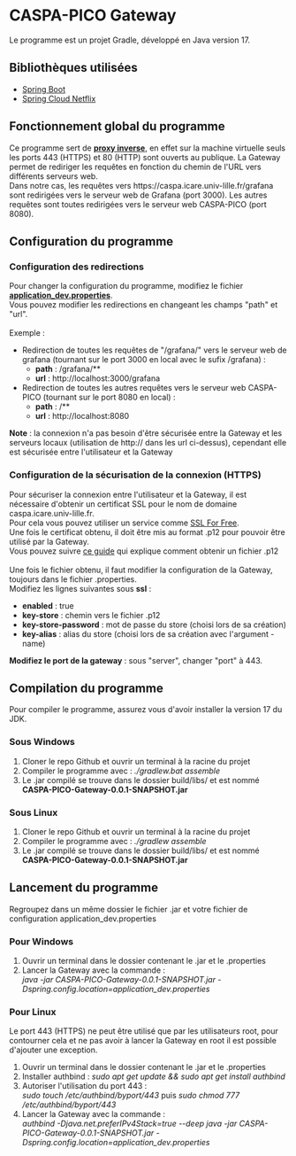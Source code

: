 <h1>CASPA-PICO Gateway</h1>
<p>Le programme est un projet Gradle, développé en Java version 17.</p>
<h2>Bibliothèques utilisées</h2>
<p>
  <ul>
    <li><a href="https://github.com/spring-projects/spring-boot">Spring Boot</a></li>
    <li><a href="https://github.com/spring-cloud/spring-cloud-netflix">Spring Cloud Netflix</a></li>
  </ul>
</p>
<h2>Fonctionnement global du programme</h2>
<p>Ce programme sert de <a href="https://fr.wikipedia.org/wiki/Proxy_inverse"><b>proxy inverse</b></a>, en effet sur la machine virtuelle seuls les ports 443 (HTTPS) et 80 (HTTP) sont ouverts au publique. La Gateway permet de rediriger les requêtes en fonction du chemin de l'URL vers différents serveurs web.<br/>
Dans notre cas, les requêtes vers https://caspa.icare.univ-lille.fr/grafana sont redirigées vers le serveur web de Grafana (port 3000). Les autres requêtes sont toutes redirigées vers le serveur web CASPA-PICO (port 8080).<br/></p>
<h2>Configuration du programme</h2>
<h3>Configuration des redirections</h3>
<p>
  Pour changer la configuration du programme, modifiez le fichier <a href="https://github.com/CASPA-PICO/CASPA-PICO-Gateway/blob/master/application_dev.yml"><b>application_dev.properties</b></a>.</br>
Vous pouvez modifier les redirections en changeant les champs "path" et "url".</br></br>
Exemple :</br>
<ul>
  <li>Redirection de toutes les requêtes de "/grafana/" vers le serveur web de grafana (tournant sur le port 3000 en local avec le sufix /grafana) :
    <ul>
      <li><b>path</b> : /grafana/**</li>
      <li><b>url</b> : http://localhost:3000/grafana</li>
    </ul>
  </li>
  <li>Redirection de toutes les autres requêtes vers le serveur web CASPA-PICO (tournant sur le port 8080 en local) :
    <ul>
      <li><b>path</b> : /**</li>
      <li><b>url</b> : http://localhost:8080</li>
    </ul>
  </li>
</ul>
<b>Note</b> : la connexion n'a pas besoin d'être sécurisée entre la Gateway et les serveurs locaux (utilisation de http:// dans les url ci-dessus), cependant elle est sécurisée entre l'utilisateur et la Gateway<br/></p>
<h3>Configuration de la sécurisation de la connexion (HTTPS)</h3>
<p>
  Pour sécuriser la connexion entre l'utilisateur et la Gateway, il est nécessaire d'obtenir un certificat SSL pour le nom de domaine caspa.icare.univ-lille.fr.<br/>
Pour cela vous pouvez utiliser un service comme <a href="https://www.sslforfree.com/">SSL For Free</a>.<br/>
Une fois le certificat obtenu, il doit être mis au format .p12 pour pouvoir être utilisé par la Gateway.<br/>
  Vous pouvez suivre <a href="https://devstory.net/12885/installer-un-certificat-ssl-gratuit-lets-encrypt-pour-spring-boot">ce guide</a> qui explique comment obtenir un fichier .p12</br></br>
Une fois le fichier obtenu, il faut modifier la configuration de la Gateway, toujours dans le fichier .properties.</br>
Modifiez les lignes suivantes sous <b>ssl</b> :<br/>
<ul>
  <li><b>enabled</b> : true</li>
  <li><b>key-store</b> : chemin vers le fichier .p12
  <li><b>key-store-password</b> : mot de passe du store (choisi lors de sa création)</li>
  <li><b>key-alias</b> : alias du store (choisi lors de sa création avec l'argument -name)</li>
</ul>
<b>Modifiez le port de la gateway</b> : sous "server", changer "port" à 443.
</p>
<h2>Compilation du programme</h2>
<p>
  Pour compiler le programme, assurez vous d'avoir installer la version 17 du JDK.
  <h3>Sous Windows</h3>
  <ol>
    <li>Cloner le repo Github et ouvrir un terminal à la racine du projet</li>
    <li>Compiler le programme avec : <i>./gradlew.bat assemble</i></li>
    <li>Le .jar compilé se trouve dans le dossier build/libs/ et est nommé <b>CASPA-PICO-Gateway-0.0.1-SNAPSHOT.jar</b>
  </ol>
  <h3>Sous Linux</h3>
  <ol>
    <li>Cloner le repo Github et ouvrir un terminal à la racine du projet</li>
    <li>Compiler le programme avec : <i>./gradlew assemble</i></li>
    <li>Le .jar compilé se trouve dans le dossier build/libs/ et est nommé <b>CASPA-PICO-Gateway-0.0.1-SNAPSHOT.jar</b>
  </ol>
</p>
<h2>Lancement du programme</h2>
<p>
  Regroupez dans un même dossier le fichier .jar et votre fichier de configuration application_dev.properties</br>
  <h3>Pour Windows</h3>
  <ol>
    <li>Ouvrir un terminal dans le dossier contenant le .jar et le .properties</li>
    <li>Lancer la Gateway avec la commande :<br/><i>java -jar CASPA-PICO-Gateway-0.0.1-SNAPSHOT.jar -Dspring.config.location=application_dev.properties</i></li>
  </ol>
  <h3>Pour Linux</h3>
  <p>Le port 443 (HTTPS) ne peut être utilisé que par les utilisateurs root, pour contourner cela et ne pas avoir à lancer la Gateway en root il est possible d'ajouter une exception.</br></p>
  <ol>
    <li>Ouvrir un terminal dans le dossier contenant le .jar et le .properties</li>
    <li>Installer authbind : <i>sudo apt get update && sudo apt get install authbind</i>
    <li>Autoriser l'utilisation du port 443 :<br/><i>sudo touch /etc/authbind/byport/443</i> puis <i>sudo chmod 777 /etc/authbind/byport/443</i>
    <li>Lancer la Gateway avec la commande :<br/><i>authbind -Djava.net.preferIPv4Stack=true --deep java -jar CASPA-PICO-Gateway-0.0.1-SNAPSHOT.jar -Dspring.config.location=application_dev.properties</i></li>
  </ol>
</p>
